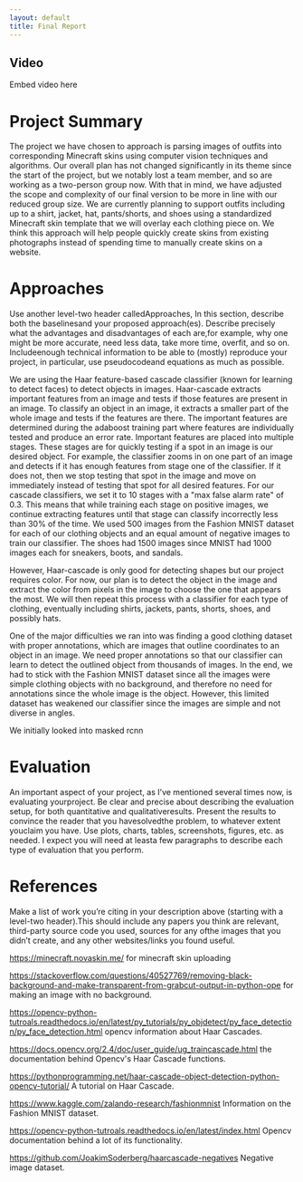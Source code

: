 ```yaml
---
layout: default
title: Final Report
---
```


## Video
Embed video here

# Project Summary
The project we have chosen to approach is parsing images of outfits into corresponding Minecraft skins using computer vision techniques and algorithms. Our overall plan has not changed significantly in its theme since the start of the project, but we notably lost a team member, and so are working as a two-person group now. With that in mind, we have adjusted the scope and complexity of our final version to be more in line with our reduced group size. We are currently planning to support outfits including up to a shirt, jacket, hat, pants/shorts, and shoes using a standardized Minecraft skin template that we will overlay each clothing piece on. We think this approach will help people quickly create skins from existing photographs instead of spending time to manually create skins on a website.

# Approaches
Use another level-two header calledApproaches, In this section, describe both the baselinesand your proposed approach(es). Describe precisely what the advantages and disadvantages of each are,for example, why one might be more accurate, need less data, take more time, overfit, and so on. Includeenough technical information to be able to (mostly) reproduce your project, in particular, use pseudocodeand equations as much as possible.

We are using the Haar feature-based cascade classifier (known for learning to detect faces) to detect objects in images. Haar-cascade extracts important features from an image and tests if those features are present in an image. To classify an object in an image, it extracts a smaller part of the whole image and tests if the features are there. The important features are determined during the adaboost training part where features are individually tested and produce an error rate. Important features are placed into multiple stages. These stages are for quickly testing if a spot in an image is our desired object. For example, the classifier zooms in on one part of an image and detects if it has enough features from stage one of the classifier. If it does not, then we stop testing that spot in the image and move on immediately instead of testing that spot for all desired features. For our cascade classifiers, we set it to 10 stages with a "max false alarm rate" of 0.3. This means that while training each stage on positive images, we continue extracting features until that stage can classify incorrectly less than 30% of the time. We used 500 images from the Fashion MNIST dataset for each of our clothing objects and an equal amount of negative images to train our classifier. The shoes had 1500 images since MNIST had 1000 images each for sneakers, boots, and sandals.

However, Haar-cascade is only good for detecting shapes but our project requires color. For now, our plan is to detect the object in the image and extract the color from pixels in the image to choose the one that appears the most. We will then repeat this process with a classifier for each type of clothing, eventually including shirts, jackets, pants, shorts, shoes, and possibly hats. 

One of the major difficulties we ran into was finding a good clothing dataset with proper annotations, which are images that outline coordinates to an object in an image. We need proper annotations so that our classifier can learn to detect the outlined object from thousands of images. In the end, we had to stick with the Fashion MNIST dataset since all the images were simple clothing objects with no background, and therefore no need for annotations since the whole image is the object. However, this limited dataset has weakened our classifier since the images are simple and not diverse in angles.

We initially looked into masked rcnn

# Evaluation
An important aspect of your project, as I’ve mentioned several times now, is evaluating yourproject. Be clear and precise about describing the evaluation setup, for both quantitative and qualitativeresults. Present the results to convince the reader that you havesolvedthe problem, to whatever extent youclaim you have. Use plots, charts, tables, screenshots, figures, etc. as needed. I expect you will need at leasta few paragraphs to describe each type of evaluation that you perform.

# References
Make a list of work you’re citing in your description above (starting with a level-two header).This should include any papers you think are relevant, third-party source code you used, sources for any ofthe images that you didn’t create, and any other websites/links you found useful.

https://minecraft.novaskin.me/ for minecraft skin uploading

https://stackoverflow.com/questions/40527769/removing-black-background-and-make-transparent-from-grabcut-output-in-python-ope for making an image with no background.

https://opencv-python-tutroals.readthedocs.io/en/latest/py_tutorials/py_objdetect/py_face_detection/py_face_detection.html opencv information about Haar Cascades.

https://docs.opencv.org/2.4/doc/user_guide/ug_traincascade.html the documentation behind Opencv's Haar Cascade functions.

https://pythonprogramming.net/haar-cascade-object-detection-python-opencv-tutorial/ A tutorial on Haar Cascade.

https://www.kaggle.com/zalando-research/fashionmnist Information on the Fashion MNIST dataset.

https://opencv-python-tutroals.readthedocs.io/en/latest/index.html Opencv documentation behind a lot of its functionality.

https://github.com/JoakimSoderberg/haarcascade-negatives Negative image dataset.
